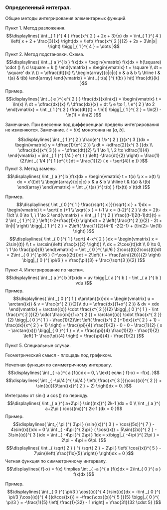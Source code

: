 ### Определенный интеграл.

Общие методы интегрирования элементарных функций.

Пункт 1. Метод разложения.
$$\displaylines{
\int _{ 1 }^{ 4 } \frac{x^{ 2 } + 2x + 3}{x} dx = \int_{ 1 }^{ 4 } \left( x + 2 + \frac{3}{x} \right)dx =  \left( \frac{x^{ 2 }}{2} + 2x + 3\ln|x| \right) \bigg|_{ 1 }^{ 4 } = \dots  
}$$
Пункт 2. Метод подстановки. 
Схема.
$$\displaylines{
\int _{ a }^{ b } f(x)dx = \begin{vmatrix}
f(x)dx = h(\square) \cdot () \\
d \square = k ()
\end{vmatrix} = \begin{vmatrix}
t = \square \\
dt = \square' dx \\
() = \dfrac{dt}{k} \\
\begin{array}{c|c|c}
x & a & b \\
\hline 
t & t(a) & t(b)
\end{array}
\end{vmatrix} = \int _{ t(a) }^{ t(b) } h(t) \frac{dt}{k}
}$$
Пример.
$$\displaylines{
\int _{ e }^{ e^{ 2 } } \frac{dx}{x\ln(x)} = \begin{vmatrix}
t = \ln(x) \\
dt = \dfrac{dx}{x} \\
\dfrac{dx}{x} = dt \\
e \to 1, \  e^{ 2 } \to  2
\end{vmatrix} = \int _{ 1 }^{ 2 } \frac{dt}{t} = \ln|t| \bigg|_{ 1 }^{ 2 } = \ln(2) - \ln(1) = \ln(2)
}$$

Замечание. При внесении под дифференциал пределы интегрирования не изменяются.
Замечание. ${\displaystyle t = t(x)}$ монотонна на ${\displaystyle [a, \ b]}$.

$$\displaylines{
\int _{ 1 }^{ 2 } \frac{e^{ 1/x^{ 2 } }}{x^{ 3 }}dx = \begin{vmatrix}
y = \dfrac{1}{x^{ 2 }} \\
dt = -\dfrac{2}{x^{ 3 }}dx \\
\dfrac{dx}{x^{ 3 }} = - \dfrac{dt}{2}  \\
1 \to 1, \  2 \to  \dfrac{1}{4}
\end{vmatrix} = \int _{ 1 }^{ 1/4 } e^{ t } \left( -\frac{dt}{2} \right) = \frac{1}{2}\int _{ 1/4 }^{ 1 }e^{ t }dt = \frac{1}{2} ( e - \sqrt[4]{ e })
}$$Пункт 3. Метод замены.
$$\displaylines{
\int _{ a }^{ b }f(x)dx = \begin{vmatrix}
t = t(x) \\
x = x(t) \\
dx = x'(t)dt \\
\begin{array}{c|c|c}
x & a & b \\
\hline 
t & t(a) & t(b)
\end{array}
\end{vmatrix} = \int _{ t(a) }^{ t(b) } f(x(t)) x'(t)dt
}$$

Пример.
$$\displaylines{
\int _{ 0 }^{ 1 } \frac{\sqrt{ x }}{\sqrt{ x } + 1}dx = \begin{vmatrix}
t = \sqrt{ x }+1  \\
\sqrt{ x } = t-1 \\
x = (t-2)^{ 2 } \\
dx = 2(t-1)dt \\
0 \to  1, \  1 \to 2
\end{vmatrix} = \int _{ 1 }^{ 2 } \frac{(t-1)2(t-1)dt}{t} = 2 \int _{ 1 }^{ 2 } \left( t-2+\frac{1}{t} \right)dt = 2 \left( \frac{t^{ 2 }}{2} - 2t + \ln|t| \right) \bigg|_{ 1 }^{ 2 } = 2\left( \frac{1}{2}(4-1) -2(2-1) + (\ln(2)- \ln(1)) \right)
}$$
$$\displaylines{
\int _{ 0 }^{ 1 } \sqrt{ 4-x^{ 2 } }dx = \begin{vmatrix}
x = 2\sin{(t)} \\
t = \arcsin{\left( \frac{x}{2} \right)}  \\
dx = 2\cos{(t)}dt \\
0 \to  0, \  1 \to  \frac{\pi}{6}
\end{vmatrix} = \int _{ 0 }^{ \pi/6 } 2\cos{(t)}2\cos{(t)}dt = 2\int _{ 0 }^{ \pi/6 } (1+\cos{(2t)})dt = 2\left( t + \frac{\sin{(2t)}}{2} \right) \bigg|_{ 0 }^{ \pi/6 } = \frac{\pi}{3} + \frac{\sqrt{3 }}{2}
}$$

Пункт 4. Интегрирование по частям.
$$\displaylines{
\int _{ a }^{ b }f(x)dx = uv \bigg|_{ a }^{ b } - \int _{ a }^{ b } vdu
}$$
Пример.
$$\displaylines{
\int _{ 0 }^{ 1 } x\arctan{(x)}dx = \begin{vmatrix}
u = \arctan{(x)}  & v = \frac{x^{ 2 }}{2}\\
du = \dfrac{dx}{1+x^{ 2 }}  & dv = xdx  
\end{vmatrix} = \arctan{(x)} \cdot \frac{x^{ 2 }}{2} \bigg|_{ 0 }^{ 1 } - \int \frac{x^{ 2 }}{2} \cdot \frac{dx}{1+x^{ 2 }} = \arctan{(x)} \cdot \frac{x^{ 2 }}{2} \bigg|_{ 0 }^{ 1 } - \frac{1}{2}\int \left( \frac{(x^{ 2 }+1)dx}{x^{ 2 } + 1} - \frac{dx}{x^{ 2 } + 1} \right) = \frac{\pi}{4} \frac{1}{2} - 0 - 0 - \frac{1}{2} ( x - \arctan{(x)}) \bigg|_{ 0 }^{ 1 } = \\
= \frac{\pi}{4} \frac{1}{2} - \frac{1}{2} \left(  1- \frac{\pi}{4} \right) = \frac{\pi}{4} - \frac{1}{2}
}$$

Пункт 5. Специальные случаи.

Геометрический смысл - площадь под графиком.

Нечетная функция по симметричному интервалу.
$$\displaylines{
\int _{ -a }^{ a }f(x)dx = 0, \  \text{ если } f(-x) = -f(x).
}$$
$$\displaylines{
\int _{ -\pi/4 }^{ \pi/4 } \left( \frac{x^{ 3 }}{\cos{(x)}^{ 2 }} + \sin{(x)}(3\tan{(x)}^{ 2 } + 2)  \right)dx = 0.
}$$

Интегралы от ${\displaystyle \sin{()}}$ и ${\displaystyle \cos{()}}$ по периоду.
$$\displaylines{
\int _{ a }^{ a+2\pi } \sin{(nx)}^{ 2k-1 }dx = 0 \\
\int _{ a }^{ a+2\pi } \cos{(nx)}^{ 2k-1 }dx = 0
}$$
Пример.
$$\displaylines{
\int_{ \pi }^{ 3\pi } (\sin{(x)}^{ 3 } + \cos{(5x)}^{ 7 } - 4\sin{(x)})dx = 0 \\
\int _{ -4\pi }^{ 2\pi } ( \cos{(x)} +  5\sin{(2x)}^{ 2 } - 3\sin{(x)}^{ 3 })dx = \int _{ -4\pi }^{ 2\pi } 1dx = x\bigg|_{ -4\pi }^{ 2\pi } = 2\pi + 4\pi = 6\pi.
}$$
$$\displaylines{
\int _{ \sqrt{ 2 } } ^{ \sqrt{ 2 } + 2\pi } \left( \cos{(x)}^{ 5 } - 7\sin{\left( \frac{11x}{5} \right)} \right)dx = 0 
}$$
Четная функция по симметричному интервалу.
$$\displaylines{
f(-x) = f(x) \implies \int _{ -a }^{ a }f(x)dx = 2\int_{ 0 }^{ a } f(x)dx
}$$

Пример.
$$\displaylines{
\int _{ 0 }^{ \pi/3 } \cos{(x)}^{ 4 }\sin{(x)}dx = -\int _{ 0 }^{ \pi/3 }\cos{(x)}^{ 4 }(d\cos{(x)}) = -\frac{\cos{(x)}^{ 5 }}{5} \bigg|_{ 0 }^{ \pi/3 } = -\frac{1}{5} \left[ \frac{1}{32} - 1 \right] = \frac{31}{32 \cdot  5}
}$$
